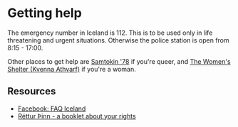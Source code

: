 # Getting help

The emergency number in Iceland is 112. This is to be used only in life
threatening and urgent situations. Otherwise the police station is open from
8:15 - 17:00.

Other places to get help are [Samtokin
'78](https://samtokin78.is/english/) if you're queer, and [The Women's Shelter
(Kvenna Athvarf)](https://kvennaathvarf.is/?lang=en) if you're a woman.

## Resources

- [Facebook: FAQ Iceland](https://www.facebook.com/groups/FAQiceland/)
- [Réttur Þinn - a booklet about your rights](https://www.jafnretti.is/is/samfelag-og-vinnumarkadur/rettur-thinn/enska-islenska)
